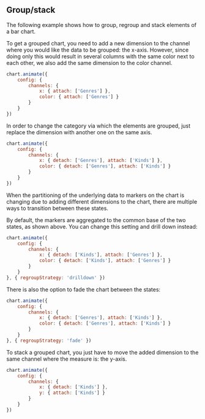 ## Group/stack

The following example shows how to group, regroup and stack elements of a bar chart.

To get a grouped chart, you need to add a new dimension to the channel where you
would like the data to be grouped: the x-axis. However, since doing only this 
would result in several columns with the same color next to each other, 
we also add the same dimension to the color channel.

```javascript { "title": "Creating a grouped chart" }
chart.animate({
	config: {
		channels: {
			x: { attach: ['Genres'] },
			color: { attach: ['Genres'] }
		}
	}
})
```
In order to change the category via which the elements are grouped, just
replace the dimension with another one on the same axis.

```javascript { "title": "Regrouping the chart" }
chart.animate({
	config: {
		channels: {
			x: { detach: ['Genres'], attach: ['Kinds'] },
			color: { detach: ['Genres'], attach: ['Kinds'] }
		}
	}
})
```

When the partitioning of the underlying data to markers on the chart is
changing due to adding different dimensions to the chart, there are multiple
ways to transition between these states.

By default, the markers are aggregated to the common base of the two states,
as shown above. You can change this setting and drill down instead:

```javascript { "title": "Regrouping the chart by drilling down" }
chart.animate({
	config: {
		channels: {
			x: { detach: ['Kinds'], attach: ['Genres'] },
			color: { detach: ['Kinds'], attach: ['Genres'] }
		}
	}
}, { regroupStrategy: 'drilldown' })
```

There is also the option to fade the chart between the states:

```javascript { "title": "Regrouping the chart with fading" }
chart.animate({
	config: {
		channels: {
			x: { detach: ['Genres'], attach: ['Kinds'] },
			color: { detach: ['Genres'], attach: ['Kinds'] }
		}
	}
}, { regroupStrategy: 'fade' })
```

To stack a grouped chart, you just have to move the added dimension to the same
channel where the measure is: the y-axis.

```javascript { "title": "...stacking your chart" }
chart.animate({
	config: {
		channels: {
			x: { detach: ['Kinds'] },
			y: { attach: ['Kinds'] }
		}
	}
})
```

